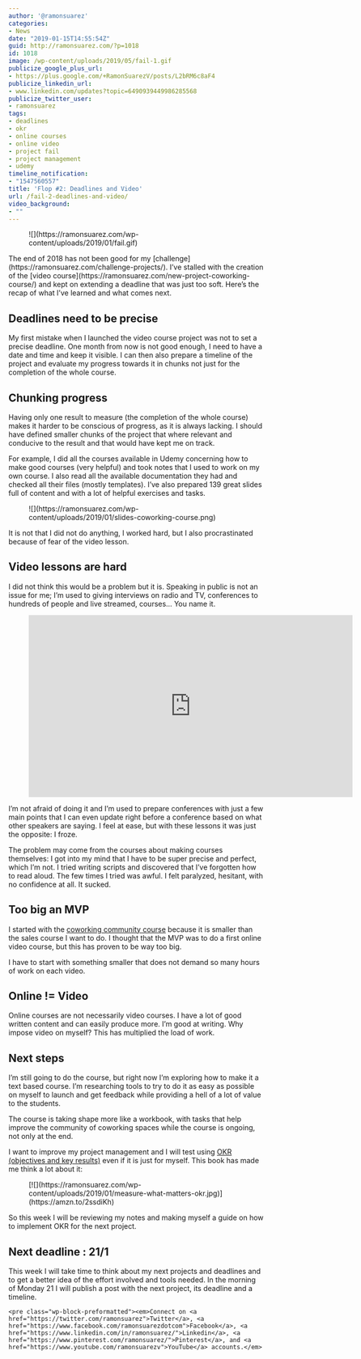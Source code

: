 ```yaml
---
author: '@ramonsuarez'
categories:
- News
date: "2019-01-15T14:55:54Z"
guid: http://ramonsuarez.com/?p=1018
id: 1018
image: /wp-content/uploads/2019/05/fail-1.gif
publicize_google_plus_url:
- https://plus.google.com/+RamonSuarezV/posts/L2bRM6c8aF4
publicize_linkedin_url:
- www.linkedin.com/updates?topic=6490939449986285568
publicize_twitter_user:
- ramonsuarez
tags:
- deadlines
- okr
- online courses
- online video
- project fail
- project management
- udemy
timeline_notification:
- "1547560557"
title: 'Flop #2: Deadlines and Video'
url: /fail-2-deadlines-and-video/
video_background:
- ""
---
```


<div class="wp-block-image"><figure class="aligncenter">![](https://ramonsuarez.com/wp-content/uploads/2019/01/fail.gif)</figure></div>The end of 2018 has not been good for my [challenge](https://ramonsuarez.com/challenge-projects/). I’ve stalled with the creation of the [video course](https://ramonsuarez.com/new-project-coworking-course/) and kept on extending a deadline that was just too soft. Here’s the recap of what I’ve learned and what comes next.

## Deadlines need to be precise

My first mistake when I launched the video course project was not to set a precise deadline. One month from now is not good enough, I need to have a date and time and keep it visible. I can then also prepare a timeline of the project and evaluate my progress towards it in chunks not just for the completion of the whole course.

## Chunking progress

Having only one result to measure (the completion of the whole course) makes it harder to be conscious of progress, as it is always lacking. I should have defined smaller chunks of the project that where relevant and conducive to the result and that would have kept me on track.

For example, I did all the courses available in Udemy concerning how to make good courses (very helpful) and took notes that I used to work on my own course. I also read all the available documentation they had and checked all their files (mostly templates). I’ve also prepared 139 great slides full of content and with a lot of helpful exercises and tasks.

<figure class="wp-block-image">![](https://ramonsuarez.com/wp-content/uploads/2019/01/slides-coworking-course.png)</figure>It is not that I did not do anything, I worked hard, but I also procrastinated because of fear of the video lesson.

## Video lessons are hard

I did not think this would be a problem but it is. Speaking in public is not an issue for me; I’m used to giving interviews on radio and TV, conferences to hundreds of people and live streamed, courses… You name it.

<figure class="wp-block-embed-youtube wp-block-embed is-type-video is-provider-youtube wp-embed-aspect-16-9 wp-has-aspect-ratio"><div class="wp-block-embed__wrapper"><span class="embed-youtube" style="text-align:center; display: block;"><iframe allowfullscreen="true" class="youtube-player" height="360" loading="lazy" sandbox="allow-scripts allow-same-origin allow-popups allow-presentation" src="https://www.youtube.com/embed/sYqqrr5bFEo?version=3&rel=1&showsearch=0&showinfo=1&iv_load_policy=1&fs=1&hl=en-US&autohide=2&wmode=transparent" style="border:0;" width="640"></iframe></span></div></figure>I’m not afraid of doing it and I’m used to prepare conferences with just a few main points that I can even update right before a conference based on what other speakers are saying. I feel at ease, but with these lessons it was just the opposite: I froze.

The problem may come from the courses about making courses themselves: I got into my mind that I have to be super precise and perfect, which I’m not. I tried writing scripts and discovered that I’ve forgotten how to read aloud. The few times I tried was awful. I felt paralyzed, hesitant, with no confidence at all. It sucked.

## Too big an MVP

I started with the [coworking community course](https://www.coworkinghandbook.com/coworking-community-course-draft/) because it is smaller than the sales course I want to do. I thought that the MVP was to do a first online video course, but this has proven to be way too big.

I have to start with something smaller that does not demand so many hours of work on each video.

## Online != Video

Online courses are not necessarily video courses. I have a lot of good written content and can easily produce more. I’m good at writing. Why impose video on myself? This has multiplied the load of work.

## Next steps

I’m still going to do the course, but right now I’m exploring how to make it a text based course. I’m researching tools to try to do it as easy as possible on myself to launch and get feedback while providing a hell of a lot of value to the students.

The course is taking shape more like a workbook, with tasks that help improve the community of coworking spaces while the course is ongoing, not only at the end.

I want to improve my project management and I will test using [OKR (objectives and key results)](https://amzn.to/2ssdiKh) even if it is just for myself. This book has made me think a lot about it:

<figure class="wp-block-image">[![](https://ramonsuarez.com/wp-content/uploads/2019/01/measure-what-matters-okr.jpg)](https://amzn.to/2ssdiKh)</figure>So this week I will be reviewing my notes and making myself a guide on how to implement OKR for the next project.

## Next deadline : 21/1

This week I will take time to think about my next projects and deadlines and to get a better idea of the effort involved and tools needed. In the morning of Monday 21 I will publish a post with the next project, its deadline and a timeline.

```
<pre class="wp-block-preformatted"><em>Connect on <a href="https://twitter.com/ramonsuarez">Twitter</a>, <a href="https://www.facebook.com/ramonsuarezdotcom">Facebook</a>, <a href="https://www.linkedin.com/in/ramonsuarez/">Linkedin</a>, <a href="https://www.pinterest.com/ramonsuarez/">Pinterest</a>, and <a href="https://www.youtube.com/ramonsuarezv">YouTube</a> accounts.</em>
```